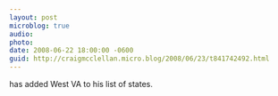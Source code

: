 ```yaml
---
layout: post
microblog: true
audio: 
photo: 
date: 2008-06-22 18:00:00 -0600
guid: http://craigmcclellan.micro.blog/2008/06/23/t841742492.html
---
```

has added West VA to his list of states.
